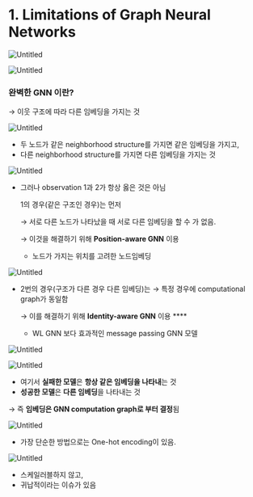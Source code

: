 # 1. Limitations of Graph Neural Networks

![Untitled](1%20Limitations%20of%20Graph%20Neural%20Networks%20746c1555711044fc942a650f91e54d26/Untitled.png)

![Untitled](1%20Limitations%20of%20Graph%20Neural%20Networks%20746c1555711044fc942a650f91e54d26/Untitled%201.png)

### 완벽한 GNN 이란?

→ 이웃 구조에 따라 다른 임베딩을 가지는 것

![Untitled](1%20Limitations%20of%20Graph%20Neural%20Networks%20746c1555711044fc942a650f91e54d26/Untitled%202.png)

- 두 노드가 같은 neighborhood structure를 가지면 같은 임베딩을 가지고,
- 다른 neighborhood structure를 가지면 다른 임베딩을 가지는 것

![Untitled](1%20Limitations%20of%20Graph%20Neural%20Networks%20746c1555711044fc942a650f91e54d26/Untitled%203.png)

- 그러나 observation 1과 2가 항상 옳은 것은 아님
    
    1의 경우(같은 구조인 경우)는 먼저
    
    → 서로 다른 노드가 나타났을 때 서로 다른 임베딩을 할 수 가 없음.
    
    → 이것을 해결하기 위해 **Position-aware GNN** 이용
    
    - 노드가 가지는 위치를 고려한 노드임베딩

![Untitled](1%20Limitations%20of%20Graph%20Neural%20Networks%20746c1555711044fc942a650f91e54d26/Untitled%204.png)

- 2번의 경우(구조가 다른 경우 다른 임베딩)는 
→ 특정 경우에 computational graph가 동일함
    
    → 이를 해결하기 위해 **Identity-aware GNN** 이용 ****
    
    - WL GNN 보다 효과적인 message passing GNN 모델

![Untitled](1%20Limitations%20of%20Graph%20Neural%20Networks%20746c1555711044fc942a650f91e54d26/Untitled%205.png)

![Untitled](1%20Limitations%20of%20Graph%20Neural%20Networks%20746c1555711044fc942a650f91e54d26/Untitled%206.png)

- 여기서 **실패한 모델**은 **항상 같은 임베딩을 나타내**는 것
- **성공한 모델**은 **다른 임베딩**을 나타내는 것

→ 즉 **임베딩은 GNN computation graph로 부터 결정**됨

![Untitled](1%20Limitations%20of%20Graph%20Neural%20Networks%20746c1555711044fc942a650f91e54d26/Untitled%207.png)

- 가장 단순한 방법으로는 One-hot encoding이 있음.

![Untitled](1%20Limitations%20of%20Graph%20Neural%20Networks%20746c1555711044fc942a650f91e54d26/Untitled%208.png)

- 스케일러블하지 않고,
- 귀납적이라는 이슈가 있음